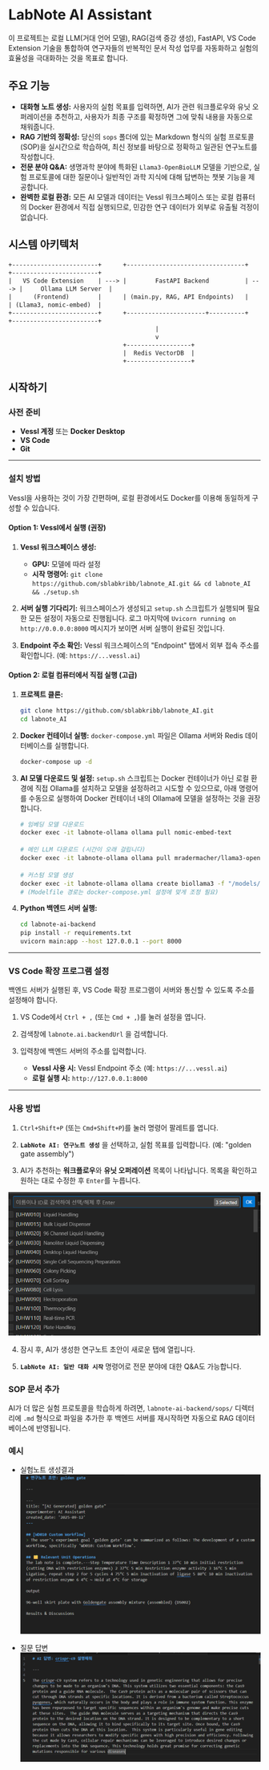 # LabNote AI Assistant

이 프로젝트는 로컬 LLM(거대 언어 모델), RAG(검색 증강 생성), FastAPI, VS Code Extension 기술을 통합하여 연구자들의 반복적인 문서 작성 업무를 자동화하고 실험의 효율성을 극대화하는 것을 목표로 합니다.

## 주요 기능

  * **대화형 노트 생성:** 사용자의 실험 목표를 입력하면, AI가 관련 워크플로우와 유닛 오퍼레이션을 추천하고, 사용자가 최종 구조를 확정하면 그에 맞춰 내용을 자동으로 채워줍니다.
  * **RAG 기반의 정확성:** 당신의 `sops` 폴더에 있는 Markdown 형식의 실험 프로토콜(SOP)을 실시간으로 학습하여, 최신 정보를 바탕으로 정확하고 일관된 연구노트를 작성합니다.
  * **전문 분야 Q\&A:** 생명과학 분야에 특화된 `Llama3-OpenBioLLM` 모델을 기반으로, 실험 프로토콜에 대한 질문이나 일반적인 과학 지식에 대해 답변하는 챗봇 기능을 제공합니다.
  * **완벽한 로컬 환경:** 모든 AI 모델과 데이터는 Vessl 워크스페이스 또는 로컬 컴퓨터의 Docker 환경에서 직접 실행되므로, 민감한 연구 데이터가 외부로 유출될 걱정이 없습니다.

## 시스템 아키텍처

```
+------------------------+      +---------------------------------+      +------------------------+
|   VS Code Extension    | ---> |        FastAPI Backend          | ---> |     Ollama LLM Server  |
|      (Frontend)        |      | (main.py, RAG, API Endpoints)   |      | (Llama3, nomic-embed)  |
+------------------------+      +----------------------+----------+      +------------------------+
                                         |
                                         v
                                +------------------+
                                |  Redis VectorDB  |
                                +------------------+
```

## 시작하기

### 사전 준비

  * **Vessl 계정** 또는 **Docker Desktop**
  * **VS Code**
  * **Git**

-----

### 설치 방법

Vessl을 사용하는 것이 가장 간편하며, 로컬 환경에서도 Docker를 이용해 동일하게 구성할 수 있습니다.

#### Option 1: Vessl에서 실행 (권장)

1.  **Vessl 워크스페이스 생성:**

      * **GPU:** 모델에 따라 설정
      * **시작 명령어:** `git clone https://github.com/sblabkribb/labnote_AI.git && cd labnote_AI && ./setup.sh`

2.  **서버 실행 기다리기:** 워크스페이스가 생성되고 `setup.sh` 스크립트가 실행되며 필요한 모든 설정이 자동으로 진행됩니다. 로그 마지막에 `Uvicorn running on http://0.0.0.0:8000` 메시지가 보이면 서버 실행이 완료된 것입니다.

3.  **Endpoint 주소 확인:** Vessl 워크스페이스의 "Endpoint" 탭에서 외부 접속 주소를 확인합니다. (예: `https://...vessl.ai`)

#### Option 2: 로컬 컴퓨터에서 직접 실행 (고급)

1.  **프로젝트 클론:**

    ```bash
    git clone https://github.com/sblabkribb/labnote_AI.git
    cd labnote_AI
    ```

2.  **Docker 컨테이너 실행:**
    `docker-compose.yml` 파일은 Ollama 서버와 Redis 데이터베이스를 실행합니다.

    ```bash
    docker-compose up -d
    ```

3.  **AI 모델 다운로드 및 설정:**
    `setup.sh` 스크립트는 Docker 컨테이너가 아닌 로컬 환경에 직접 Ollama를 설치하고 모델을 설정하려고 시도할 수 있으므로, 아래 명령어를 수동으로 실행하여 Docker 컨테이너 내의 Ollama에 모델을 설정하는 것을 권장합니다.

    ```bash
    # 임베딩 모델 다운로드
    docker exec -it labnote-ollama ollama pull nomic-embed-text

    # 메인 LLM 다운로드 (시간이 오래 걸립니다)
    docker exec -it labnote-ollama ollama pull mradermacher/llama3-openbiollm-8b-gguf:f16

    # 커스텀 모델 생성
    docker exec -it labnote-ollama ollama create biollama3 -f "/models/Modelfile" 
    # (Modelfile 경로는 docker-compose.yml 설정에 맞게 조정 필요)
    ```

4.  **Python 백엔드 서버 실행:**

    ```bash
    cd labnote-ai-backend
    pip install -r requirements.txt
    uvicorn main:app --host 127.0.0.1 --port 8000
    ```

-----

### VS Code 확장 프로그램 설정

백엔드 서버가 실행된 후, VS Code 확장 프로그램이 서버와 통신할 수 있도록 주소를 설정해야 합니다.

1.  VS Code에서 `Ctrl + ,` (또는 `Cmd + ,`)를 눌러 설정을 엽니다.

2.  검색창에 `labnote.ai.backendUrl` 을 검색합니다.

3.  입력창에 백엔드 서버의 주소를 입력합니다.
      * **Vessl 사용 시:** Vessl Endpoint 주소 (예: `https://...vessl.ai`)
      * **로컬 실행 시:** `http://127.0.0.1:8000`

-----

### 사용 방법

1.  `Ctrl+Shift+P` (또는 `Cmd+Shift+P`)를 눌러 명령어 팔레트를 엽니다.

2.  **`LabNote AI: 연구노트 생성`** 을 선택하고, 실험 목표를 입력합니다. (예: "golden gate assembly")

3.  AI가 추천하는 **워크플로우**와 **유닛 오퍼레이션** 목록이 나타납니다. 목록을 확인하고 원하는 대로 수정한 후 `Enter`를 누릅니다.

![alt text](image-2.png)

4.  잠시 후, AI가 생성한 연구노트 초안이 새로운 탭에 열립니다.

5.  **`LabNote AI: 일반 대화 시작`** 명령어로 전문 분야에 대한 Q\&A도 가능합니다.

### SOP 문서 추가

AI가 더 많은 실험 프로토콜을 학습하게 하려면, `labnote-ai-backend/sops/` 디렉터리에 `.md` 형식으로 파일을 추가한 후 백엔드 서버를 재시작하면 자동으로 RAG 데이터베이스에 반영됩니다.


### 예시
* 실험노트 생성결과
![alt text](image-1.png)

* 질문 답변
![alt text](image.png)
